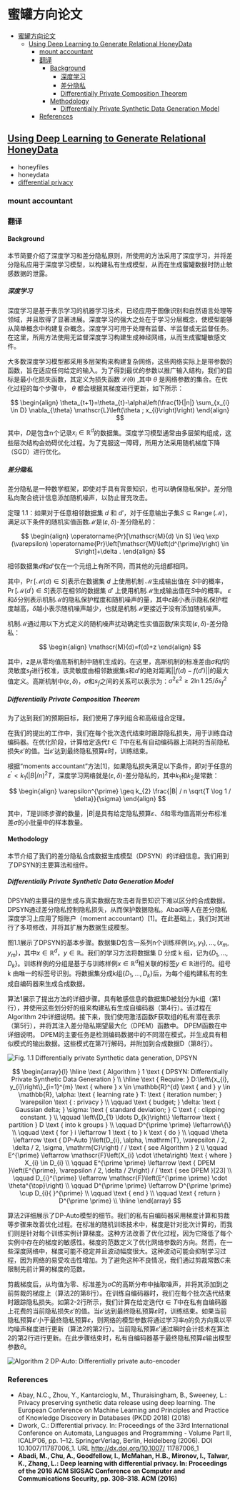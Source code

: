 # 蜜罐方向论文

- [蜜罐方向论文](#蜜罐方向论文)
  - [Using Deep Learning to Generate Relational HoneyData](#using-deep-learning-to-generate-relational-honeydata)
    - [mount accountant](#mount-accountant)
    - [翻译](#翻译)
      - [Background](#background)
        - [深度学习](#深度学习)
        - [差分隐私](#差分隐私)
        - [Differentially Private Composition Theorem](#differentially-private-composition-theorem)
      - [Methodology](#methodology)
        - [Differentially Private Synthetic Data Generation Model](#differentially-private-synthetic-data-generation-model)
    - [References](#references)

## [Using Deep Learning to Generate Relational HoneyData](https://link.springer.com/chapter/10.1007/978-3-030-02110-8_1)

- honeyfiles
- honeydata
- [differential privacy](https://zh.wikipedia.org/wiki/%E5%B7%AE%E5%88%86%E9%9A%90%E7%A7%81)

### mount accountant

### 翻译

#### Background

本节简要介绍了深度学习和差分隐私原则，所使用的方法采用了深度学习，并将差分隐私应用于深度学习模型，以构建私有生成模型，从而在生成蜜罐数据时防止敏感数据的泄露。

##### 深度学习

深度学习是基于表示学习的机器学习技术，已经应用于图像识别和自然语言处理等领域，并且取得了显著进展。深度学习的强大之处在于学习分层概念，使模型能够从简单概念中构建复杂概念。深度学习可用于处理有监督、半监督或无监督任务。在这里，所用方法使用无监督深度学习构建生成神经网络，从而生成蜜罐敏感文件。

大多数深度学习模型都采用多层架构来构建复杂网络，这些网络实际上是带参数的函数，旨在适应任何给定的输入。为了得到最优的参数以推广输入结构，我们的目标是最小化损失函数，其定义为损失函数 $\mathscr{L(\theta)}$ ,其中 $\theta$ 是网络参数的集合。在优化过程的每个步骤中， $\theta$ 都会根据其梯度进行更新，如下所示：

$$
\begin{align}
  \theta_{t+1}=\theta_{t}-\alpha\left(\frac{1}{|n|} \sum_{x_{i} \in D} \nabla_{\theta} \mathscr{L}\left(\theta ; x_{i}\right)\right)
\end{align}
$$

其中，$D$是包含n个记录$x_{i} \in \mathbb{R}^{d}$的数据集。深度学习模型通常由多层架构组成，这些层次结构会妨碍优化过程。为了克服这一障碍，所用方法采用随机梯度下降（SGD）进行优化。

##### 差分隐私

差分隐私是一种数学框架，即使对手具有背景知识，也可以确保隐私保护。差分隐私向聚合统计信息添加随机噪声，以防止冒充攻击。

定理 1.1：如果对于任意相邻数据集 $d$ 和 $d'$，对于任意输出子集$S \subseteq \operatorname{Range}(\mathscr{M})$，满足以下条件的随机实值函数$\mathscr{M}$是$(\varepsilon, \delta)$-差分隐私的：

$$
\begin{align}
\operatorname{Pr}[\mathscr{M}(d) \in S] \leq \exp (\varepsilon) \operatorname{Pr}\left[\mathscr{M}\left(d^{\prime}\right) \in S\right]+\delta .  
\end{align}
$$

相邻数据集$d$和$d'$仅在一个元组上有所不同，而其他的元组都相同。

其中，$\operatorname{Pr}[\mathscr{M}(d) \in S]$表示在数据集 $d$ 上使用机制 $\mathscr{M}$生成输出值在 $S$中的概率，$\operatorname{Pr}\left[\mathscr{M}\left(d^{\prime}\right) \in S\right]$表示在相邻的数据集 $d'$ 上使用机制$\mathscr{M}$生成输出值在$S$中的概率。 $\varepsilon$和$\delta$分别表示机制$\mathscr{M}$的隐私保护程度和随机噪声的量，其中$\varepsilon$越小表示隐私保护程度越高，$\delta$越小表示随机噪声越少，也就是机制$\mathscr{M}$更接近于没有添加随机噪声。

机制$\mathscr{M}$通过用以下方式定义的随机噪声扰动确定性实值函数$f$来实现$(\varepsilon, \delta)$-差分隐私：

$$
\begin{align}
\mathscr{M}(d)=f(d)+z
\end{align}
$$

其中，z是从零均值高斯机制中随机生成的。在这里，高斯机制的标准差由$\sigma$和$f$的灵敏度$s_f$进行校准，该灵敏度由相邻数据集$s$和$d'$的绝对距离$||f(d) - f(d')||$的最大值定义。高斯机制中$(\varepsilon, \delta)$，$\sigma$和$s_f$之间的关系可以表示为：$\sigma^{2} \varepsilon^{2} \geqslant 2 \ln 1.25 / \delta s_{f}^{2}$

##### Differentially Private Composition Theorem

为了达到我们的预期目标，我们使用了序列组合和高级组合定理。

在我们的提出的工作中，我们在每个批次迭代结束时跟踪隐私损失，用于训练自动编码器。在优化阶段，计算给定迭代$t \in T$中在私有自动编码器上消耗的当前隐私损失$\varepsilon'$的值。当$\varepsilon'$达到最终隐私预算$\varepsilon$时，训练结束。

根据“moments accountant”方法[1]，如果隐私损失满足以下条件，即对于任意的$\varepsilon^{\prime}<k_{1}(|B| / n)^{2} T$，深度学习网络就是$(\varepsilon, \delta)$-差分隐私的，其中$k_1$和$k_2$是常数：

$$
\begin{align}
  \varepsilon^{\prime} \geq k_{2} \frac{|B| / n \sqrt{T \log 1 / \delta}}{\sigma}
\end{align}
$$

其中，$T$是训练步骤的数量，$|B|$是具有给定隐私预算$\varepsilon$、$\delta$和零均值高斯分布标准差$\sigma$的小批量中的样本数量。

#### Methodology

本节介绍了我们的差分隐私合成数据生成模型（DPSYN）的详细信息。我们用到了DPSYN的主要算法和组件。

##### Differentially Private Synthetic Data Generation Model

DPSYN的主要目的是生成与真实数据在攻击者背景知识下难以区分的合成数据。DPSYN通过差分隐私控制隐私损失，从而保护数据隐私。Abadi等人在差分隐私深度学习上应用了矩账户（moment accountant）[1]。在此基础上，我们对其进行了多项修改，并将其扩展为数据生成模型。

图1.1展示了DPSYN的基本步骤。数据集D包含一系列n个训练样例$\left(x_{1}, y_{1}\right), \ldots,\left(x_{m}, y_{m}\right)$，其中$x \in \mathbb{R}^{d}$，$y \in \mathbb{R}$。我们的学习方法将数据集$\text { D }$分成$\text { k }$组，记为$\left\{D_{1}, \ldots, D_{k}\right\}$。训练样例的分组是基于与训练样例$x \in \mathbb{R}^{d}$相关联的标签$y \in \mathbb{R}$进行的。组号$\text { k }$由唯一的标签号识别。将数据集分成k组$\left\{D_{1}, \ldots, D_{k}\right\}$后，为每个组构建私有的生成自编码器来生成合成数据。

算法1展示了提出方法的详细步骤。具有敏感信息的数据集D被划分为k组（第1行），并使用这些划分好的组来构建私有生成自编码器（第4行）。该过程在Algorithm 2中详细说明。接下来，我们使用激活函数F获取组的私有潜在表示（第5行），并将其注入差分隐私期望最大化（DPEM）函数中。 DPEM函数在中详细说明。 DPEM的主要任务是检测编码数据中的不同潜在模式，并生成具有相似模式的输出数据。这些模式在第7行解码，并附加到合成数据D（第8行）。

![Fig. 1.1 Differentially private Synthetic data generation, DPSYN](./images/2023-05-01-19-48-23.png)

$$
\begin{array}{l}
\hline \text { Algorithm } 1 \text { DPSYN: Differentially Private Synthetic Data Generation } \\
\hline \text { Require: } D:\left\{x_{i}, y_{i}\right\}_{i=1}^{m} \text { where } x \in \mathbb{R}^{d} \text { and } y \in \mathbb{R}, \alpha: \text { learning rate } T: \text { iteration number; } \varepsilon \text { : privacy } \\
\qquad \text { budget; } \delta: \text { Gaussian delta; } \sigma: \text { standard deviation; } C \text { : clipping constant. } \\
\qquad \left\{D_{1} \ldots D_{k}\right\} \leftarrow \text { partition } D \text { into k groups } \\
\qquad D^{\prime \prime} \leftarrow\{\} \\
\qquad \text { for } i \leftarrow 1 \text { to } k \text { do } \\
\qquad \theta \leftarrow \text { DP-Auto }\left(D_{i}, \alpha, \mathrm{T}, \varepsilon / 2, \delta / 2, \sigma, \mathrm{C}\right) / / \text { see Algorithm } 2 \\
\qquad E^{\prime} \leftarrow \mathscr{F}\left(X_{i} \cdot \theta\right) \text { where } X_{i} \in D_{i} \\
\qquad E^{\prime \prime} \leftarrow \text { DPEM }\left(E^{\prime}, \varepsilon / 2, \delta / 2\right) / / \text { see DPEM }[23] \\
\qquad D_{i}^{\prime} \leftarrow \mathscr{F}\left(E^{\prime \prime} \cdot \theta^{\top}\right) \\
\qquad D^{\prime \prime} \leftarrow D^{\prime \prime} \cup D_{i}{ }^{\prime} \\
\qquad \text { end } \\
\qquad \text { return } D^{\prime \prime} \\
\hline
\end{array}
$$

算法2详细展示了DP-Auto模型的细节。我们的私有自编码器采用梯度计算和剪裁等步骤来改善优化过程。在标准的随机训练技术中，梯度是针对批次计算的，而我们则是针对每个训练实例计算梯度。这种方法改善了优化过程，因为它降低了每个实例中存在的梯度的敏感性。梯度的范数定义了优化网络参数的方向。然而，在一些深度网络中，梯度可能不稳定并且波动幅度很大。这种波动可能会抑制学习过程，因为网络的易受攻击性增加。为了避免这种不良情况，我们通过剪裁常数$C$来限制先前计算的梯度的范数。

剪裁梯度后，从均值为零、标准差为$\sigma C$的高斯分布中抽取噪声，并将其添加到之前剪裁的梯度上（算法2的第8行）。在训练自编码器时，我们在每个批次迭代结束时跟踪隐私损失。如第2-2行所示，我们计算在给定迭代$t \in T$中在私有自编码器上花费的当前隐私损失$\varepsilon'$的值。当$\varepsilon'$达到最终隐私预算$\varepsilon$时，训练结束。如果当前隐私预算$\varepsilon'$小于最终隐私预算$\varepsilon$，则网络的模型参数将通过学习率$\eta$的负方向乘以平均噪声梯度进行更新（算法2的第2行）。当前隐私预算$\varepsilon'$通过瞬时会计技术在算法2的第2行进行更新。在此步骤结束时，私有自编码器基于最终隐私预算$\varepsilon$输出模型参数$\theta$。

![Algorithm 2 DP-Auto: Differentially private auto-encoder](./images/2023-05-02-09-37-20.png)

### References

- Abay, N.C., Zhou, Y., Kantarcioglu, M., Thuraisingham, B., Sweeney, L.: Privacy preserving synthetic data release using deep learning. The European Conference on Machine Learning and Principles and Practice of Knowledge Discovery in Databases (PKDD 2018) (2018)
- Dwork, C.: Differential privacy. In: Proceedings of the 33rd International Conference on Automata, Languages and Programming - Volume Part II, ICALP’06, pp. 1–12. SpringerVerlag, Berlin, Heidelberg (2006). DOI 10.1007/11787006_1. URL <http://dx.doi.org/10.1007/> 11787006_1
- **Abadi, M., Chu, A., Goodfellow, I., McMahan, H.B., Mironov, I., Talwar, K., Zhang, L.: Deep learning with differential privacy. In: Proceedings of the 2016 ACM SIGSAC Conference on Computer and Communications Security, pp. 308–318. ACM (2016)**
